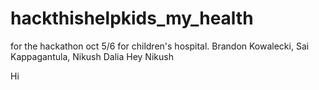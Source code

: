 # hackthishelpkids_my_health
for the hackathon oct 5/6 for children's hospital. Brandon Kowalecki, Sai Kappagantula, Nikush Dalia
Hey Nikush

Hi
